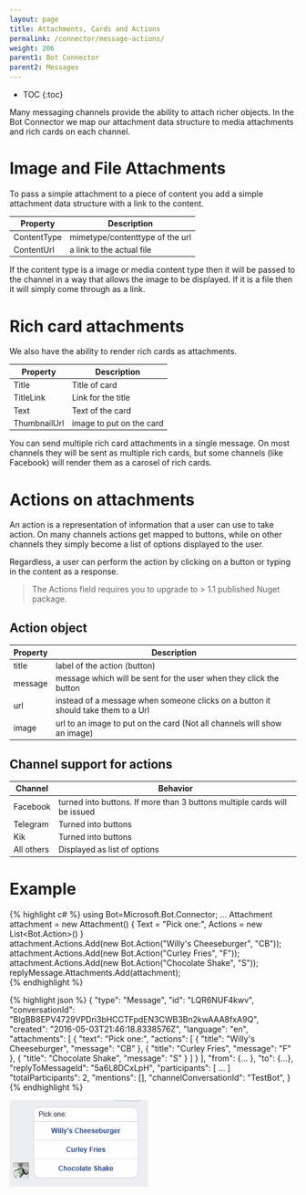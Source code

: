 ```yaml
---
layout: page
title: Attachments, Cards and Actions
permalink: /connector/message-actions/
weight: 206
parent1: Bot Connector
parent2: Messages
---
```


* TOC
{:toc}

Many messaging channels provide the ability to attach richer objects.  In the Bot Connector we map 
our attachment data structure to media attachments and rich cards on each channel.

# Image and File Attachments
To pass a simple attachment to a piece of content you add a simple attachment data structure with a link to the 
content. 

| Property | Description |
|-----|------|
| ContentType | mimetype/contenttype of the url |
| ContentUrl  | a link to the actual file |

If the content type is a image or media content type then it will be passed to the channel in a way that 
allows the image to be displayed.  If it is a file then it will simply come through as a link.

# Rich card attachments
We also have the ability to render rich cards as attachments.  

| Property | Description |
|-----|------|
| Title | Title of card|
| TitleLink | Link for the title |
| Text | Text of the card |
| ThumbnailUrl | image to put on the card|

You can send multiple rich card attachments in a single message.  On most channels they will be sent
as multiple rich cards, but some channels (like Facebook) will render them as a carosel of rich cards.

# Actions on attachments
An action is a representation of information that a user can use to take action.  On many channels
actions get mapped to buttons, while on other channels they simply become a list of options
displayed to the user.

Regardless, a user can perform the action by clicking on a button or typing in the content as a response.

> The Actions field requires you to upgrade to > 1.1 published Nuget package.

## Action object

| Property | Description |
|-----|------|
| title | label of the action (button) |
| message | message which will be sent for the user when they click the button |
| url | instead of a message when someone clicks on a button it should take them to a Url |
| image  | url to an image to put on the card (Not all channels will show an image) |

## Channel support for actions

| Channel | Behavior |
|-----|------|
| Facebook | turned into buttons. If more than 3 buttons multiple cards will be issued |
| Telegram | Turned into buttons |
| Kik | Turned into buttons |
| All others | Displayed as list of options |

# Example

{% highlight c# %}
    using Bot=Microsoft.Bot.Connector;
    ...
    Attachment attachment = new Attachment()
    {
        Text = "Pick one:",
        Actions = new List<Bot.Action>()
    }           
    attachment.Actions.Add(new Bot.Action("Willy's Cheeseburger", "CB"));
    attachment.Actions.Add(new Bot.Action("Curley Fries", "F"));
    attachment.Actions.Add(new Bot.Action("Chocolate Shake", "S"));
    replyMessage.Attachments.Add(attachment);   
{% endhighlight %}


{% highlight json %}
    {
        "type": "Message",
        "id": "LQR6NUF4kwv",
        "conversationId": "BlgBB8EPV4729VPDri3bHCCTFpdEN3CWB3Bn2kwAAA8fxA9Q",
        "created": "2016-05-03T21:46:18.8338576Z",
        "language": "en",
        "attachments": [
            {
               "text": "Pick one:",
                "actions": [
                    {
                        "title": "Willy's Cheeseburger",
                        "message": "CB"
                    },
                    {
                        "title": "Curley Fries",
                        "message": "F"
                    },
                    {
                        "title": "Chocolate Shake",
                        "message": "S"
                    }
                ]
            }
        ],
        "from": {... },
        "to": {...},
        "replyToMessageId": "5a6L8DCxLpH",
        "participants": [ ... ]
        "totalParticipants": 2,
        "mentions": [],
        "channelConversationId": "TestBot",
    }
{% endhighlight %}

![Example on facebook](/images/action_buttons.png)
